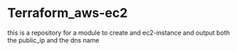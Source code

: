 # Terraform_aws-ec2
this is a repository for a module to create and ec2-instance and output both the public_ip and the dns name 
